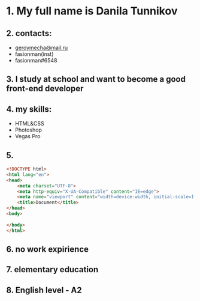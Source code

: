 # 1. My full name is Danila Tunnikov

## 2. contacts:
- geroymecha@mail.ru
- fasionman(inst)
- fasionman#6548

## 3. I study at school and want to become a good front-end developer

## 4. my skills:
- HTML&CSS
- Photoshop
- Vegas Pro

## 5.
```html
<!DOCTYPE html>
<html lang="en">
<head>
    <meta charset="UTF-8">
    <meta http-equiv="X-UA-Compatible" content="IE=edge">
    <meta name="viewport" content="width=device-width, initial-scale=1.0">
    <title>Document</title>
</head>
<body>
    
</body>
</html>
```

## 6. no work expirience

## 7. elementary education

## 8. English level - A2